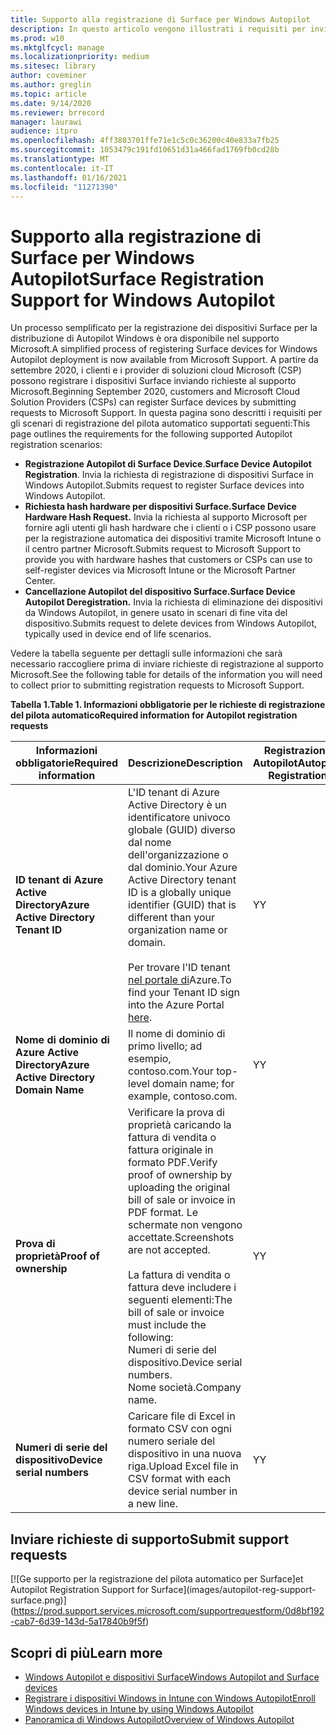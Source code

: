 ```yaml
---
title: Supporto alla registrazione di Surface per Windows Autopilot
description: In questo articolo vengono illustrati i requisiti per inviare le richieste di registrazione del pilota automatico al supporto Microsoft.
ms.prod: w10
ms.mktglfcycl: manage
ms.localizationpriority: medium
ms.sitesec: library
author: coveminer
ms.author: greglin
ms.topic: article
ms.date: 9/14/2020
ms.reviewer: brrecord
manager: laurawi
audience: itpro
ms.openlocfilehash: 4ff3803701ffe71e1c5c0c36200c40e833a7fb25
ms.sourcegitcommit: 1053479c191fd10651d31a466fad1769fb0cd28b
ms.translationtype: MT
ms.contentlocale: it-IT
ms.lasthandoff: 01/16/2021
ms.locfileid: "11271390"
---
```

# <span data-ttu-id="f81f6-103">Supporto alla registrazione di Surface per Windows Autopilot</span><span class="sxs-lookup"><span data-stu-id="f81f6-103">Surface Registration Support for Windows Autopilot</span></span>

<span data-ttu-id="f81f6-104">Un processo semplificato per la registrazione dei dispositivi Surface per la distribuzione di Autopilot Windows è ora disponibile nel supporto Microsoft.</span><span class="sxs-lookup"><span data-stu-id="f81f6-104">A simplified process of registering Surface devices for Windows Autopilot deployment is now available from Microsoft Support.</span></span> <span data-ttu-id="f81f6-105">A partire da settembre 2020, i clienti e i provider di soluzioni cloud Microsoft (CSP) possono registrare i dispositivi Surface inviando richieste al supporto Microsoft.</span><span class="sxs-lookup"><span data-stu-id="f81f6-105">Beginning September 2020, customers and Microsoft Cloud Solution Providers (CSPs) can register Surface devices by submitting requests to Microsoft Support.</span></span> <span data-ttu-id="f81f6-106">In questa pagina sono descritti i requisiti per gli scenari di registrazione del pilota automatico supportati seguenti:</span><span class="sxs-lookup"><span data-stu-id="f81f6-106">This page outlines the requirements for the following supported Autopilot registration scenarios:</span></span>
 

- <span data-ttu-id="f81f6-107">**Registrazione Autopilot di Surface Device**.</span><span class="sxs-lookup"><span data-stu-id="f81f6-107">**Surface Device Autopilot Registration**.</span></span> <span data-ttu-id="f81f6-108">Invia la richiesta di registrazione di dispositivi Surface in Windows Autopilot.</span><span class="sxs-lookup"><span data-stu-id="f81f6-108">Submits request to register Surface devices into Windows Autopilot.</span></span>
- **<span data-ttu-id="f81f6-109">Richiesta hash hardware per dispositivi Surface.</span><span class="sxs-lookup"><span data-stu-id="f81f6-109">Surface Device Hardware Hash Request.</span></span>** <span data-ttu-id="f81f6-110">Invia la richiesta al supporto Microsoft per fornire agli utenti gli hash hardware che i clienti o i CSP possono usare per la registrazione automatica dei dispositivi tramite Microsoft Intune o il centro partner Microsoft.</span><span class="sxs-lookup"><span data-stu-id="f81f6-110">Submits request to Microsoft Support to provide you with hardware hashes that customers or CSPs can use to self-register devices via Microsoft Intune or the Microsoft Partner Center.</span></span>
- **<span data-ttu-id="f81f6-111">Cancellazione Autopilot del dispositivo Surface.</span><span class="sxs-lookup"><span data-stu-id="f81f6-111">Surface Device Autopilot Deregistration.</span></span>** <span data-ttu-id="f81f6-112">Invia la richiesta di eliminazione dei dispositivi da Windows Autopilot, in genere usato in scenari di fine vita del dispositivo.</span><span class="sxs-lookup"><span data-stu-id="f81f6-112">Submits request to delete devices from Windows Autopilot, typically used in device end of life scenarios.</span></span>

<span data-ttu-id="f81f6-113">Vedere la tabella seguente per dettagli sulle informazioni che sarà necessario raccogliere prima di inviare richieste di registrazione al supporto Microsoft.</span><span class="sxs-lookup"><span data-stu-id="f81f6-113">See the following table for details of the information you will need to collect prior to submitting registration requests to Microsoft Support.</span></span>
 
**<span data-ttu-id="f81f6-114">Tabella 1.</span><span class="sxs-lookup"><span data-stu-id="f81f6-114">Table 1.</span></span> <span data-ttu-id="f81f6-115">Informazioni obbligatorie per le richieste di registrazione del pilota automatico</span><span class="sxs-lookup"><span data-stu-id="f81f6-115">Required information for Autopilot registration requests</span></span>**
 

| <span data-ttu-id="f81f6-116">Informazioni obbligatorie</span><span class="sxs-lookup"><span data-stu-id="f81f6-116">Required information</span></span>                   | <span data-ttu-id="f81f6-117">Descrizione</span><span class="sxs-lookup"><span data-stu-id="f81f6-117">Description</span></span>                                                                                                                                                                                                                                                                                    | <span data-ttu-id="f81f6-118">Registrazione Autopilot</span><span class="sxs-lookup"><span data-stu-id="f81f6-118">Autopilot Registration</span></span> | <span data-ttu-id="f81f6-119">Richiesta hash hardware</span><span class="sxs-lookup"><span data-stu-id="f81f6-119">Hardware Hash Request</span></span> | <span data-ttu-id="f81f6-120">Autopilota</span><span class="sxs-lookup"><span data-stu-id="f81f6-120">Autopilot</span></span><br><span data-ttu-id="f81f6-121">Annullamento</span><span class="sxs-lookup"><span data-stu-id="f81f6-121">Deregistration</span></span> |
| -------------------------------------- | ---------------------------------------------------------------------------------------------------------------------------------------------------------------------------------------------------------------------------------------------------------------------------------------------- | ---------------------- | --------------------- | --------------------------- |
| **<span data-ttu-id="f81f6-122">ID tenant di Azure Active Directory</span><span class="sxs-lookup"><span data-stu-id="f81f6-122">Azure Active Directory Tenant ID</span></span>**   | <span data-ttu-id="f81f6-123">L'ID tenant di Azure Active Directory è un identificatore univoco globale (GUID) diverso dal nome dell'organizzazione o dal dominio.</span><span class="sxs-lookup"><span data-stu-id="f81f6-123">Your Azure Active Directory tenant ID is a globally unique identifier (GUID) that is different than your organization name or domain.</span></span><br> <br><span data-ttu-id="f81f6-124">Per trovare l'ID tenant [nel portale di](https://portal.azure.com/#blade/Microsoft_AAD_IAM/ActiveDirectoryMenuBlade/Properties)Azure.</span><span class="sxs-lookup"><span data-stu-id="f81f6-124">To find your Tenant ID sign into the Azure Portal [here](https://portal.azure.com/#blade/Microsoft_AAD_IAM/ActiveDirectoryMenuBlade/Properties).</span></span> | <span data-ttu-id="f81f6-125">Y</span><span class="sxs-lookup"><span data-stu-id="f81f6-125">Y</span></span>                      | <span data-ttu-id="f81f6-126">N</span><span class="sxs-lookup"><span data-stu-id="f81f6-126">N</span></span>                     | <span data-ttu-id="f81f6-127">Y</span><span class="sxs-lookup"><span data-stu-id="f81f6-127">Y</span></span>                           |
| **<span data-ttu-id="f81f6-128">Nome di dominio di Azure Active Directory</span><span class="sxs-lookup"><span data-stu-id="f81f6-128">Azure Active Directory Domain Name</span></span>** | <span data-ttu-id="f81f6-129">Il nome di dominio di primo livello; ad esempio, contoso.com.</span><span class="sxs-lookup"><span data-stu-id="f81f6-129">Your top-level domain name; for example, contoso.com.</span></span>                                                                                                                                                                                                                                          | <span data-ttu-id="f81f6-130">Y</span><span class="sxs-lookup"><span data-stu-id="f81f6-130">Y</span></span>                      | <span data-ttu-id="f81f6-131">N</span><span class="sxs-lookup"><span data-stu-id="f81f6-131">N</span></span>                     | <span data-ttu-id="f81f6-132">Y</span><span class="sxs-lookup"><span data-stu-id="f81f6-132">Y</span></span>                           |
| **<span data-ttu-id="f81f6-133">Prova di proprietà</span><span class="sxs-lookup"><span data-stu-id="f81f6-133">Proof of ownership</span></span>**                 | <span data-ttu-id="f81f6-134">Verificare la prova di proprietà caricando la fattura di vendita o fattura originale in formato PDF.</span><span class="sxs-lookup"><span data-stu-id="f81f6-134">Verify proof of ownership by uploading the original bill of sale or invoice in PDF format.</span></span> <span data-ttu-id="f81f6-135">Le schermate non vengono accettate.</span><span class="sxs-lookup"><span data-stu-id="f81f6-135">Screenshots are not accepted.</span></span><br> <br><span data-ttu-id="f81f6-136">La fattura di vendita o fattura deve includere i seguenti elementi:</span><span class="sxs-lookup"><span data-stu-id="f81f6-136">The bill of sale or invoice  must include the following:</span></span><br><span data-ttu-id="f81f6-137">Numeri di serie del dispositivo.</span><span class="sxs-lookup"><span data-stu-id="f81f6-137">Device serial numbers.</span></span><br><span data-ttu-id="f81f6-138">Nome società.</span><span class="sxs-lookup"><span data-stu-id="f81f6-138">Company name.</span></span>                                                           | <span data-ttu-id="f81f6-139">Y</span><span class="sxs-lookup"><span data-stu-id="f81f6-139">Y</span></span>                      | <span data-ttu-id="f81f6-140">Y</span><span class="sxs-lookup"><span data-stu-id="f81f6-140">Y</span></span>                     | <span data-ttu-id="f81f6-141">Y</span><span class="sxs-lookup"><span data-stu-id="f81f6-141">Y</span></span>                           |
| **<span data-ttu-id="f81f6-142">Numeri di serie del dispositivo</span><span class="sxs-lookup"><span data-stu-id="f81f6-142">Device serial numbers</span></span>**              | <span data-ttu-id="f81f6-143">Caricare file di Excel in formato CSV con ogni numero seriale del dispositivo in una nuova riga.</span><span class="sxs-lookup"><span data-stu-id="f81f6-143">Upload Excel file in CSV format with each device serial number in a new line.</span></span>                                                                                                                                                                                                                  | <span data-ttu-id="f81f6-144">Y</span><span class="sxs-lookup"><span data-stu-id="f81f6-144">Y</span></span>                      | <span data-ttu-id="f81f6-145">Y</span><span class="sxs-lookup"><span data-stu-id="f81f6-145">Y</span></span>                     | <span data-ttu-id="f81f6-146">Y</span><span class="sxs-lookup"><span data-stu-id="f81f6-146">Y</span></span>                           |

 

## <span data-ttu-id="f81f6-147">Inviare richieste di supporto</span><span class="sxs-lookup"><span data-stu-id="f81f6-147">Submit support requests</span></span>

  [![G<span data-ttu-id="f81f6-148">e supporto per la registrazione del pilota automatico per Surface]</span><span class="sxs-lookup"><span data-stu-id="f81f6-148">et Autopilot Registration Support for Surface]</span></span>(images/autopilot-reg-support-surface.png)](https://prod.support.services.microsoft.com/supportrequestform/0d8bf192-cab7-6d39-143d-5a17840b9f5f)
 
 
 
## <span data-ttu-id="f81f6-149">Scopri di più</span><span class="sxs-lookup"><span data-stu-id="f81f6-149">Learn more</span></span>

- [<span data-ttu-id="f81f6-150">Windows Autopilot e dispositivi Surface</span><span class="sxs-lookup"><span data-stu-id="f81f6-150">Windows Autopilot and Surface devices</span></span>](windows-autopilot-and-surface-devices.md)
- [<span data-ttu-id="f81f6-151">Registrare i dispositivi Windows in Intune con Windows Autopilot</span><span class="sxs-lookup"><span data-stu-id="f81f6-151">Enroll Windows devices in Intune by using Windows Autopilot</span></span>](https://docs.microsoft.com/mem/autopilot/enrollment-autopilot)
- [<span data-ttu-id="f81f6-152">Panoramica di Windows Autopilot</span><span class="sxs-lookup"><span data-stu-id="f81f6-152">Overview of Windows Autopilot</span></span>](https://docs.microsoft.com/mem/autopilot/windows-autopilot)

 
 
 

